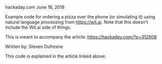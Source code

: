hackaday.com June 18, 2018

Example code for ordering a pizza over the phone (or simulating it) using natural language processing from https://wit.ai. Note that this doesn't include the Wit.ai side of things.

This is meant to accompany the article: https://hackaday.com/?p=312908

Written by: Steven Dufresne

This code is explained in the article linked above.
